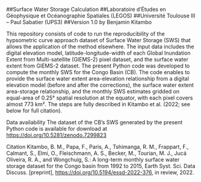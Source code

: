 ##Surface Water Storage Calculation
##Laboratoire d’Études en Géophysique et Océanographie Spatiales (LEGOS)
##Université Toulouse III – Paul Sabatier (UPS3)
##Version 1.0 by Benjamin Kitambo

This repository consists of code to run the reproducibility of the hypsometric curve approach dataset 
of Surface Water Storage (SWS) that allows the application of the method elsewhere. The input data 
includes the digital elevation model, latitude-longitude-width of each Global Inundation Extent from 
Multi-satellite (GIEMS-2) pixel dataset, and the surface water extent from GIEMS-2 dataset. 
The present Python code was developed to compute the monthly SWS for the Congo Basin (CB). The code 
enables to provide the surface water extent area-elevation relationship from a digital elevation model 
(before and after the corrections), the surface water extent area-storage relationship, and the monthly 
SWS estimates gridded on equal-area of 0.25° spatial resolution at the equator, with each pixel covers 
almost 773 km². The steps are fully described in Kitambo et al. (2022; see below for full citation).

Data availability
The dataset of the CB’s SWS generated by the present Python code is available for download 
at https://doi.org/10.5281/zenodo.7299823 

Citation
Kitambo, B. M., Papa, F., Paris, A., Tshimanga, R. M., Frappart, F., Calmant, S., Elmi, O., Fleischmann, 
A. S., Becker, M., Tourian, M. J., Jucá Oliveira, R. A., and Wongchuig, S.: A long-term monthly surface 
water storage dataset for the Congo basin from 1992 to 2015, Earth Syst. Sci. Data Discuss. [preprint], 
https://doi.org/10.5194/essd-2022-376, in review, 2022.
